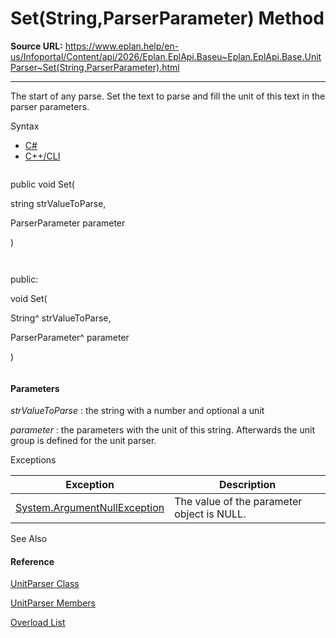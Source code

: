 # Set(String,ParserParameter) Method

**Source URL:** https://www.eplan.help/en-us/Infoportal/Content/api/2026/Eplan.EplApi.Baseu~Eplan.EplApi.Base.UnitParser~Set(String,ParserParameter).html

---

The start of any parse. Set the text to parse and fill the unit of this text in the parser parameters.

Syntax

- [C#](#i-syntax-CS)
- [C++/CLI](#i-syntax-CPP2005)

```
```
public void Set( 
   string strValueToParse,
   ParserParameter parameter
)
```
```

```
```
public:
void Set( 
   String^ strValueToParse,
   ParserParameter^ parameter
)
```
```

#### Parameters

*strValueToParse*
:   the string with a number and optional a unit

*parameter*
:   the parameters with the unit of this string. Afterwards the unit group is defined for the unit parser.

Exceptions

| Exception | Description |
| --- | --- |
| [System.ArgumentNullException](#) | The value of the parameter object is NULL. |



See Also

#### Reference

[UnitParser Class](Eplan.EplApi.Baseu~Eplan.EplApi.Base.UnitParser.html)
  
[UnitParser Members](Eplan.EplApi.Baseu~Eplan.EplApi.Base.UnitParser_members.html)
  
[Overload List](Eplan.EplApi.Baseu~Eplan.EplApi.Base.UnitParser~Set.html)